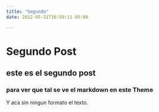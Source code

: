 ```yaml
---
title: "Segundo"
date: 2022-05-31T16:59:11-05:00

---
```


# Segundo Post

## este es el segundo post

### para ver que tal se ve el markdown en este Theme

Y aca sin ningun formato el texto.
